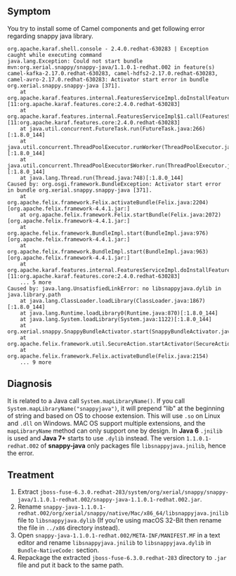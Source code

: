 ## Symptom

You try to install some of Camel components and get following error regarding snappy java library.
```
org.apache.karaf.shell.console - 2.4.0.redhat-630283 | Exception caught while executing command
java.lang.Exception: Could not start bundle mvn:org.xerial.snappy/snappy-java/1.1.0.1-redhat.002 in feature(s) camel-kafka-2.17.0.redhat-630283, camel-hdfs2-2.17.0.redhat-630283, camel-avro-2.17.0.redhat-630283: Activator start error in bundle org.xerial.snappy.snappy-java [371].
	at org.apache.karaf.features.internal.FeaturesServiceImpl.doInstallFeatures(FeaturesServiceImpl.java:550)[11:org.apache.karaf.features.core:2.4.0.redhat-630283]
	at org.apache.karaf.features.internal.FeaturesServiceImpl$1.call(FeaturesServiceImpl.java:432)[11:org.apache.karaf.features.core:2.4.0.redhat-630283]
	at java.util.concurrent.FutureTask.run(FutureTask.java:266)[:1.8.0_144]
	at java.util.concurrent.ThreadPoolExecutor.runWorker(ThreadPoolExecutor.java:1149)[:1.8.0_144]
	at java.util.concurrent.ThreadPoolExecutor$Worker.run(ThreadPoolExecutor.java:624)[:1.8.0_144]
	at java.lang.Thread.run(Thread.java:748)[:1.8.0_144]
Caused by: org.osgi.framework.BundleException: Activator start error in bundle org.xerial.snappy.snappy-java [371].
	at org.apache.felix.framework.Felix.activateBundle(Felix.java:2204)[org.apache.felix.framework-4.4.1.jar:]
	at org.apache.felix.framework.Felix.startBundle(Felix.java:2072)[org.apache.felix.framework-4.4.1.jar:]
	at org.apache.felix.framework.BundleImpl.start(BundleImpl.java:976)[org.apache.felix.framework-4.4.1.jar:]
	at org.apache.felix.framework.BundleImpl.start(BundleImpl.java:963)[org.apache.felix.framework-4.4.1.jar:]
	at org.apache.karaf.features.internal.FeaturesServiceImpl.doInstallFeatures(FeaturesServiceImpl.java:546)[11:org.apache.karaf.features.core:2.4.0.redhat-630283]
	... 5 more
Caused by: java.lang.UnsatisfiedLinkError: no libsnappyjava.dylib in java.library.path
	at java.lang.ClassLoader.loadLibrary(ClassLoader.java:1867)[:1.8.0_144]
	at java.lang.Runtime.loadLibrary0(Runtime.java:870)[:1.8.0_144]
	at java.lang.System.loadLibrary(System.java:1122)[:1.8.0_144]
	at org.xerial.snappy.SnappyBundleActivator.start(SnappyBundleActivator.java:52)
	at org.apache.felix.framework.util.SecureAction.startActivator(SecureAction.java:645)
	at org.apache.felix.framework.Felix.activateBundle(Felix.java:2154)
	... 9 more
  ```
  
  ## Diagnosis
  It is related to a Java call `System.mapLibraryName()`. If you call `System.mapLibraryName("snappyjava")`, it will prepend "lib" at the beginning of string and based on OS to choose extension. This will use `.so` on Linux and `.dll` on Windows. MAC OS support multiple extensions, and the `mapLibraryName` method can only support one by design. In **Java 6** `.jnilib` is used and **Java 7+** starts to use `.dylib` instead. The version `1.1.0.1-redhat.002` of **snappy-java** only packages file `libsnappyjava.jnilib`, hence the error.
  
  ## Treatment
  1. Extract `jboss-fuse-6.3.0.redhat-283/system/org/xerial/snappy/snappy-java/1.1.0.1-redhat.002/snappy-java-1.1.0.1-redhat.002.jar`.
  2. Rename `snappy-java-1.1.0.1-redhat.002/org/xerial/snappy/native/Mac/x86_64/libsnappyjava.jnilib` file to `libsnappyjava.dylib` (If you're using macOS 32-Bit then rename the file in `../x86` directory instead).
  3. Open `snappy-java-1.1.0.1-redhat.002/META-INF/MANIFEST.MF` in a text editor and rename `libsnappyjava.jnilib` to `libsnappyjava.dylib` in `Bundle-NativeCode:` section.
  4. Repackage the extracted `jboss-fuse-6.3.0.redhat-283` directory to `.jar` file and put it back to the same path.
